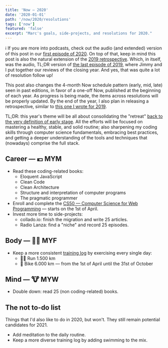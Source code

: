 ```yaml
---
title: 'Now — 2020'
date: '2020-01-01'
path: '/now/2020/resolutions'
tags: ['now']
featured: 'false'
excerpt: "Marc's goals, side-projects, and resolutions for 2020."
---
```


ℹ️ If you are more into podcasts, check out the audio (and extended) version of this post in our [first episode of 2020](/work/radio-lanza/episodes/20). On top of that, keep in mind this post is also the natural extension of the [2019 retrospective](/now/2019/retrospective). Which, in itself, was the audio, TL;DR version of [the last episode of 2019](/work/radio-lanza/episodes/19), where Jimmy and I put together our reviews of the closing year. And yes, that was quite a lot of resolution follow up!

This post also changes the 4-month Now schedule pattern (early, mid, late) seen in past editions, in favor of a one-off Now, published at the beginning of each year. As progress is being made, the items across resolutions will be properly updated. By the end of the year, I also plan in releasing a retrospective, similar to [this one I wrote for 2019](/now/2019/retrospective).

TL;DR: this year's theme will be all about consolidating the "retreat" [back to the very definition of early stage](/blog/2020/hi-from-gamestry). All the efforts will be focused on mastering a healthy, stable, and solid routine; also sharpening my coding skills through computer science fundamentals, embracing best practices, and getting a deeper understanding of the tools and techniques that (nowadays) comprise the full stack.

## Career — 💶 MYM

- Read these coding-related books:
  - Eloquent JavaScript
  - Clean Code
  - Clean Architecture
  - Structure and interpretation of computer programs
  - The pragmatic programmer
- Enroll and complete the [CS50 — Computer Science for Web Programming](https://www.edx.org/professional-certificate/harvardx-computer-science-for-web-programming) — starts on the 1st of April.
- Invest more time to side-projects:
  - collado.io: finish the migration and write 25 articles.
  - Radio Lanza: find a "niche" and record 25 episodes.

## Body — 🏋️‍♂️ MYF

- Keep a more consistent [training log](https://www.strava.com/athletes/1113999/training/log) by exercising every single day:
  - 🏃‍♂️ Run 1.500 km
  - 🚴 Bike 6.000 km — from the 1st of April until the 31st of October

## Mind — 🐮 MYW

- Double down: read 25 (non coding-related) books.

## The not to-do list

Things that I'd also like to do in 2020, but won't. They still remain potential candidates for 2021.

- Add meditation to the daily routine.
- Keep a more diverse training log by adding swimming to the mix.
